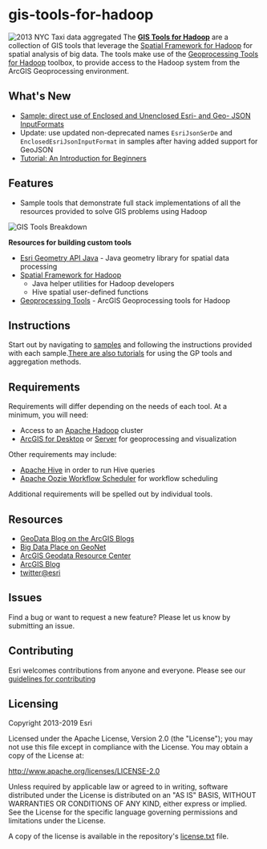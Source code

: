 gis-tools-for-hadoop
====================
![2013 NYC Taxi data aggregated](https://github.com/Esri/gis-tools-for-hadoop/blob/master/header.PNG?raw=true)
The [__GIS Tools for Hadoop__](http://esri.github.io/gis-tools-for-hadoop/) are a collection of GIS tools that leverage 
the [Spatial Framework for Hadoop](https://github.com/Esri/spatial-framework-for-hadoop)
for spatial analysis of big data.  The tools make use of 
the [Geoprocessing Tools for Hadoop](https://github.com/Esri/geoprocessing-tools-for-hadoop) toolbox,
to provide access to the Hadoop system from the ArcGIS Geoprocessing environment. 


## What's New

* [Sample: direct use of Enclosed and Unenclosed Esri- and Geo- JSON InputFormats](samples/json-mr)
* Update: use updated non-deprecated names `EsriJsonSerDe` and `EnclosedEsriJsonInputFormat` in samples after having added support for GeoJSON
* [Tutorial: An Introduction for Beginners](https://github.com/Esri/gis-tools-for-hadoop/wiki/GIS-Tools-for-Hadoop-for-Beginners)


## Features

* Sample tools that demonstrate full stack implementations of all the resources provided to solve GIS problems 
using Hadoop



![GIS Tools Breakdown](http://esri.github.com/gis-tools-for-hadoop/images/gis-tools-breakdown.png)

**Resources for building custom tools**

* [Esri Geometry API Java](https://github.com/Esri/geometry-api-java) - Java geometry library for spatial data 
processing 
* [Spatial Framework for Hadoop](https://github.com/Esri/spatial-framework-for-hadoop) 
  * Java helper utilities for Hadoop developers
  * Hive spatial user-defined functions 
* [Geoprocessing Tools](https://github.com/Esri/geoprocessing-tools-for-hadoop) - ArcGIS Geoprocessing tools 
for Hadoop


## Instructions

Start out by navigating to [samples](https://github.com/Esri/gis-tools-for-hadoop/tree/master/samples) and 
following the instructions provided with each sample.[There are also tutorials](https://github.com/Esri/gis-tools-for-hadoop/wiki) for using the GP tools and aggregation methods.

## Requirements

Requirements will differ depending on the needs of each tool. At a minimum, you will need:

* Access to an [Apache Hadoop](http://hadoop.apache.org) cluster
* [ArcGIS for Desktop](http://www.esri.com/software/arcgis/arcgis-for-desktop) or 
[Server](http://www.esri.com/software/arcgis/arcgisserver) for geoprocessing and visualization

Other requirements may include:

* [Apache Hive](http://hive.apache.org/) in order to run Hive queries
* [Apache Oozie Workflow Scheduler](http://oozie.apache.org/) for workflow scheduling

Additional requirements will be spelled out by individual tools.

## Resources

* [GeoData Blog on the ArcGIS Blogs](http://blogs.esri.com/esri/arcgis/author/jonmurphy/)
* [Big Data Place on GeoNet](https://geonet.esri.com/groups/big-data)
* [ArcGIS Geodata Resource Center]( http://resources.arcgis.com/en/communities/geodata/)
* [ArcGIS Blog](http://blogs.esri.com/esri/arcgis/)
* [twitter@esri](http://twitter.com/esri)

## Issues

Find a bug or want to request a new feature?  Please let us know by submitting an issue.

## Contributing

Esri welcomes contributions from anyone and everyone. Please see our [guidelines for contributing](https://github.com/esri/contributing)

## Licensing
Copyright 2013-2019 Esri

Licensed under the Apache License, Version 2.0 (the "License");
you may not use this file except in compliance with the License.
You may obtain a copy of the License at:

   http://www.apache.org/licenses/LICENSE-2.0

Unless required by applicable law or agreed to in writing, software
distributed under the License is distributed on an "AS IS" BASIS,
WITHOUT WARRANTIES OR CONDITIONS OF ANY KIND, either express or implied.
See the License for the specific language governing permissions and
limitations under the License.

A copy of the license is available in the repository's 
[license.txt](https://raw.github.com/Esri/gis-tools-for-hadoop/master/license.txt) file.
